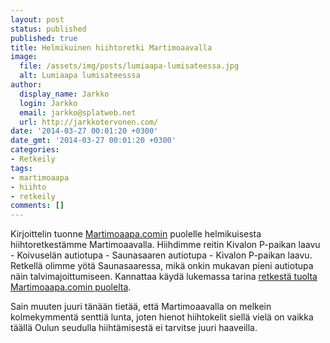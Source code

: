 ```yaml
---
layout: post
status: published
published: true
title: Helmikuinen hiihtoretki Martimoaavalla
image:
  file: /assets/img/posts/lumiaapa-lumisateessa.jpg
  alt: Lumiaapa lumisateesssa
author:
  display_name: Jarkko
  login: Jarkko
  email: jarkko@splatweb.net
  url: http://jarkkotervonen.com/
date: '2014-03-27 00:01:20 +0300'
date_gmt: '2014-03-27 00:01:20 +0300'
categories:
- Retkeily
tags:
- martimoaapa
- hiihto
- retkeily
comments: []
---
```

Kirjoittelin tuonne [Martimoaapa.comin](http://www.martimoaapa.com/) puolelle helmikuisesta hiihtoretkestämme Martimoaavalla. Hiihdimme reitin Kivalon P-paikan laavu - Koivuselän autiotupa - Saunasaaren autiotupa - Kivalon P-paikan laavu. Retkellä olimme yötä Saunasaaressa, mikä onkin mukavan pieni autiotupa näin talvimajoittumiseen. Kannattaa käydä lukemassa tarina [retkestä tuolta Martimoaapa.comin puolelta](http://www.martimoaapa.com/blogi/hiihtoretki-kivalolta-koivuselalle-ja-takaisin.html).

Sain muuten juuri tänään tietää, että Martimoaavalla on melkein kolmekymmentä senttiä lunta, joten hienot hiihtokelit siellä vielä on vaikka täällä Oulun seudulla hiihtämisestä ei tarvitse juuri haaveilla.
